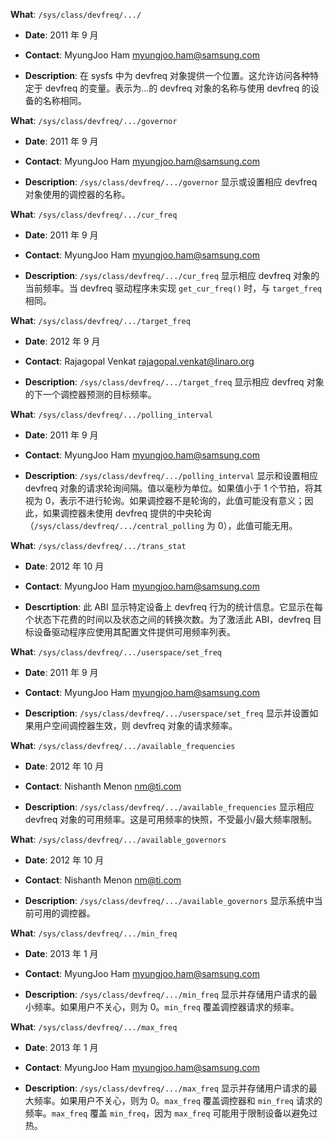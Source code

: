 **What**: `/sys/class/devfreq/.../`

 - **Date**: 2011 年 9 月

 - **Contact**: MyungJoo Ham <myungjoo.ham@samsung.com>

 - **Description**: 在 sysfs 中为 devfreq 对象提供一个位置。这允许访问各种特定于 devfreq 的变量。表示为...的 devfreq 对象的名称与使用 devfreq 的设备的名称相同。

**What**: `/sys/class/devfreq/.../governor`

 - **Date**: 2011 年 9 月

 - **Contact**: MyungJoo Ham <myungjoo.ham@samsung.com>

 - **Description**: `/sys/class/devfreq/.../governor` 显示或设置相应 devfreq 对象使用的调控器的名称。

**What**: `/sys/class/devfreq/.../cur_freq`

 - **Date**: 2011 年 9 月

 - **Contact**: MyungJoo Ham <myungjoo.ham@samsung.com>

 - **Description**: `/sys/class/devfreq/.../cur_freq` 显示相应 devfreq 对象的当前频率。当 devfreq 驱动程序未实现 `get_cur_freq()` 时，与 `target_freq` 相同。

**What**: `/sys/class/devfreq/.../target_freq`

 - **Date**: 2012 年 9 月

 - **Contact**: Rajagopal Venkat <rajagopal.venkat@linaro.org>

 - **Description**: `/sys/class/devfreq/.../target_freq` 显示相应 devfreq 对象的下一个调控器预测的目标频率。

**What**: `/sys/class/devfreq/.../polling_interval`

 - **Date**: 2011 年 9 月

 - **Contact**: MyungJoo Ham <myungjoo.ham@samsung.com>

 - **Description**: `/sys/class/devfreq/.../polling_interval` 显示和设置相应 devfreq 对象的请求轮询间隔。值以毫秒为单位。如果值小于 1 个节拍，将其视为 0，表示不进行轮询。如果调控器不是轮询的，此值可能没有意义；因此，如果调控器未使用 devfreq 提供的中央轮询（`/sys/class/devfreq/.../central_polling` 为 0），此值可能无用。

**What**: `/sys/class/devfreq/.../trans_stat`

 - **Date**: 2012 年 10 月

 - **Contact**: MyungJoo Ham <myungjoo.ham@samsung.com>

 - **Descrtiption**: 此 ABI 显示特定设备上 devfreq 行为的统计信息。它显示在每个状态下花费的时间以及状态之间的转换次数。为了激活此 ABI，devfreq 目标设备驱动程序应使用其配置文件提供可用频率列表。

**What**: `/sys/class/devfreq/.../userspace/set_freq`

 - **Date**: 2011 年 9 月

 - **Contact**: MyungJoo Ham <myungjoo.ham@samsung.com>

 - **Description**: `/sys/class/devfreq/.../userspace/set_freq` 显示并设置如果用户空间调控器生效，则 devfreq 对象的请求频率。

**What**: `/sys/class/devfreq/.../available_frequencies`

 - **Date**: 2012 年 10 月

 - **Contact**: Nishanth Menon <nm@ti.com>

 - **Description**: `/sys/class/devfreq/.../available_frequencies` 显示相应 devfreq 对象的可用频率。这是可用频率的快照，不受最小/最大频率限制。

**What**: `/sys/class/devfreq/.../available_governors`

 - **Date**: 2012 年 10 月

 - **Contact**: Nishanth Menon <nm@ti.com>

 - **Description**: `/sys/class/devfreq/.../available_governors` 显示系统中当前可用的调控器。

**What**: `/sys/class/devfreq/.../min_freq`

 - **Date**: 2013 年 1 月

 - **Contact**: MyungJoo Ham <myungjoo.ham@samsung.com>

 - **Description**: `/sys/class/devfreq/.../min_freq` 显示并存储用户请求的最小频率。如果用户不关心，则为 0。`min_freq` 覆盖调控器请求的频率。

**What**: `/sys/class/devfreq/.../max_freq`

 - **Date**: 2013 年 1 月

 - **Contact**: MyungJoo Ham <myungjoo.ham@samsung.com>

 - **Description**: `/sys/class/devfreq/.../max_freq` 显示并存储用户请求的最大频率。如果用户不关心，则为 0。`max_freq` 覆盖调控器和 `min_freq` 请求的频率。`max_freq` 覆盖 `min_freq`，因为 `max_freq` 可能用于限制设备以避免过热。